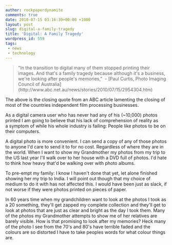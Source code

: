 ```yaml
---
author: rockpaperdynamite
comments: true
date: 2010-07-15 03:16:39+00:00 +1000
layout: post
slug: digital-a-family-tragedy
title: 'Digital: A Family Tragedy'
wordpress_id: 559
tags: 
 - news
 - technology
---
```


<blockquote>"In the transition to digital many of them stopped printing their images. And that's a family tragedy because although it's a business, we're looking after people's memories,"  - [Paul Curtis, Photo Imaging Council of Australia](http://www.abc.net.au/news/stories/2010/07/15/2954304.htm)</blockquote>


The above is the closing quote from an ABC article lamenting the closing of most of the countries independent film processing businesses.

As a digital camera user who has never had any of his (~10,000) photos printed I am going to believe that his lack of comprehension of reality as a symptom of while his whole industry is failing: People like photos to be on their computers.

A digital photo is more convenient. I can send a copy of any of those photos to anyone I'd care to send it to for no cost. Regardless of where they are in the world. When I want to show my Grandmother my photos from my trip to the US last year I'll walk over to her house with a DVD full of photos. I'd hate to think how heavy that'd be walking over with photo albums.<!-- more -->

To pre-empt my family: I know I haven't done that yet, let alone finished showing her my trip to India. I will point out though that my choice of medium to do it with has not affected this. I would have been just as slack, if not worse if they were photos printed on pieces of paper.

In 60 years time when my grandchildren want to look at the photos I took as a 20 something, they'll get zapped my complete collection and they'll get to look at photos that are just as clear and bright as the day I took them. Many of the photos my Grandmother attempts to show me of her relatives are barely visible. How is that promising to look after my memories? Heck many of the photo I see from the 70's and 80's have terrible faded and the colours are so distorted I have to take peoples words for what colour things are.
